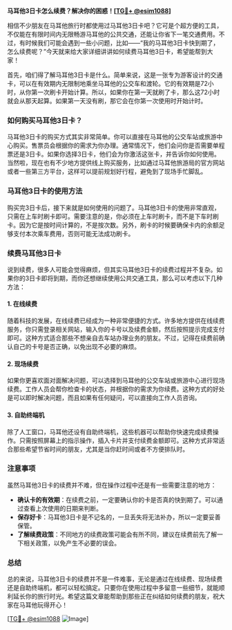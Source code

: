 **马耳他3日卡怎么续费？解决你的困惑！[[TG💪+ @esim1088](https://t.me/s/esim1088)]**

相信不少朋友在马耳他旅行时都使用过马耳他3日卡吧？它可是个超方便的工具，不仅能在有限时间内无限畅游马耳他的公共交通，还能让你省下一笔交通费用。不过，有时候我们可能会遇到一些小问题，比如——“我的马耳他3日卡快到期了，怎么续费呢？”今天就来给大家详细讲讲如何续费马耳他3日卡，希望能帮到大家！

首先，咱们得了解马耳他3日卡是什么。简单来说，这是一张专为游客设计的交通卡，可以在有效期内无限制地乘坐马耳他的公交车和渡轮。它的有效期是72小时，从你第一次刷卡开始计算。所以，如果你在第一天就刷了卡，那么这72小时就会从那天起算。如果第一天没有刷，那它会在你第一次使用时开始计时。

### 如何购买马耳他3日卡？

马耳他3日卡的购买方式其实非常简单。你可以直接在马耳他的公交车站或旅游中心购买。售票员会根据你的需求为你办理。通常情况下，他们会问你是否需要单程票还是3日卡。如果你选择3日卡，他们会为你激活这张卡，并告诉你如何使用。当然啦，现在也有不少地方提供线上购买服务，比如通过马耳他旅游局的官方网站或者一些第三方平台，这样可以提前规划好行程，避免到了现场手忙脚乱。

### 马耳他3日卡的使用方法

购买完3日卡后，接下来就是如何使用的问题了。马耳他3日卡的使用非常直观，只需在上车时刷卡即可。需要注意的是，你必须在上车时刷卡，而不是下车时刷卡。因为它是按时间计算的，不是按次数。另外，刷卡的时候要确保卡内的余额足够支付本次乘车费用，否则可能无法成功刷卡。

### 续费马耳他3日卡

说到续费，很多人可能会觉得麻烦，但其实马耳他3日卡的续费过程并不复杂。如果你的3日卡即将到期，而你还想继续使用公共交通工具，那么可以考虑以下几种方法：

#### 1. 在线续费

随着科技的发展，在线续费已经成为一种非常便捷的方式。许多地方提供在线续费服务，你只需登录相关网站，输入你的卡号以及续费金额，然后按照提示完成支付即可。这种方式适合那些不想亲自去车站办理业务的朋友。不过，记得在续费前确认自己的卡号是否正确，以免出现不必要的麻烦。

#### 2. 现场续费

如果你更喜欢面对面解决问题，可以选择到马耳他的公交车站或旅游中心进行现场续费。工作人员会帮你检查卡的状态，并根据你的需求为你续费。这种方式的好处是可以即时解决问题，而且如果有任何疑问，可以直接向工作人员咨询。

#### 3. 自助终端机

除了人工窗口，马耳他还设有自助终端机，这些机器可以帮助你快速完成续费操作。只需按照屏幕上的指示操作，插入卡片并支付续费金额即可。这种方式非常适合那些希望节省时间的朋友，尤其是当你赶时间或者不方便排队时。

### 注意事项

虽然马耳他3日卡的续费并不难，但在操作过程中还是有一些需要注意的地方：

- **确认卡的有效期**：在续费之前，一定要确认你的卡是否真的快到期了。可以通过查看上次使用的日期来判断。
- **保存好卡**：马耳他3日卡是不记名的，一旦丢失将无法补办，所以一定要妥善保管。
- **了解续费政策**：不同地方的续费政策可能会有所不同，建议在续费前先了解一下相关政策，以免产生不必要的误会。

### 总结

总的来说，马耳他3日卡的续费并不是一件难事，无论是通过在线续费、现场续费还是自助终端机，都可以轻松搞定。只要你在使用过程中多留意一些细节，就能顺利延长你的旅行时光。希望这篇文章能帮助到那些正在纠结如何续费的朋友，祝大家在马耳他玩得开心！

[[TG💪+ @esim1088](https://t.me/s/esim1088) ![Image](https://i.postimg.cc/4NQfJmqS/Snipaste-2025-05-13-00-14-12.png)]